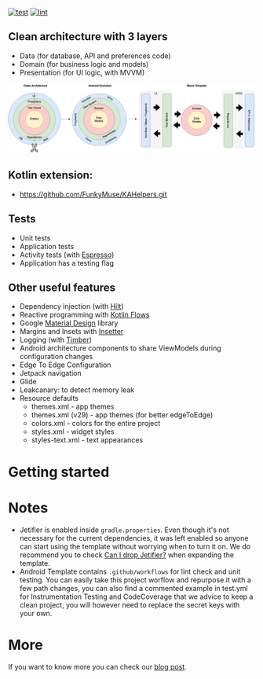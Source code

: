 

[![test](https://github.com/blocoio/android-template/workflows/test/badge.svg?branch=master)](https://github.com/blocoio/android-template/actions?query=workflow%3Atest+branch%3Amaster)
[![lint](https://github.com/blocoio/android-template/workflows/lint/badge.svg?branch=master)](https://github.com/blocoio/android-template/actions?query=workflow%3Alint+branch%3Amaster)

## Clean architecture with 3 layers
- Data (for database, API and preferences code)
- Domain (for business logic and models)
- Presentation (for UI logic, with MVVM)

 <img src="images/AndroidTemplate-CleanArchitecture.png" alt="ArchiTecture logo"/>

## Kotlin extension:
- https://github.com/FunkyMuse/KAHelpers.git
## Tests
- Unit tests
- Application tests
- Activity tests (with [Espresso](https://google.github.io/android-testing-support-library/docs/espresso/))
- Application has a testing flag
    
## Other useful features
- Dependency injection (with [Hilt](http://google.github.io/hilt/))
- Reactive programming with [Kotlin Flows](https://kotlinlang.org/docs/reference/coroutines/flow.html)
- Google [Material Design](https://material.io/blog/android-material-theme-color) library
- Margins and Insets with [Insetter](https://chrisbanes.github.io/insetter/)
- Logging (with [Timber](https://github.com/JakeWharton/timber))
- Android architecture components to share ViewModels during configuration changes
- Edge To Edge Configuration
- Jetpack navigation
- Glide
- Leakcanary: to detect memory leak
- Resource defaults
    - themes.xml - app themes
    - themes.xml (v29) - app themes (for better edgeToEdge)
    - colors.xml - colors for the entire project
    - styles.xml - widget styles 
    - styles-text.xml - text appearances

# Getting started

# Notes
- Jetifier is enabled inside `gradle.properties`. Even though it's not necessary for the 
  current dependencies, it was left enabled so anyone can start using the template without 
  worrying when to turn it on. We do recommend you to check [Can I drop Jetifier?](https://github.com/plnice/can-i-drop-jetifier) 
  when expanding the template.
- Android Template contains `.github/workflows` for lint check and unit testing. You can easily take this project worflow and repurpose it with a few path changes, you can also find a commented example in test.yml for Instrumentation Testing and CodeCoverage that we advice to keep a clean project, you will however need to replace the secret keys with your own.

# More
If you want to know more you can check our [blog post](https://www.bloco.io/blog/2020/android-app-starter-update).

